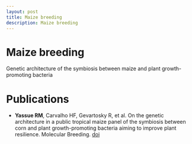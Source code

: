 ```yaml
---
layout: post
title: Maize breeding
description: Maize breeding
---
```


# Maize breeding
Genetic architecture of the symbiosis between maize and plant growth-promoting bacteria


# Publications

* **Yassue RM**, Carvalho HF, Gevartosky R, et al.  On the genetic architecture in a public tropical maize panel of the symbiosis between corn and plant growth-promoting bacteria aiming to improve plant resilience. Molecular Breeding. [doi](https://doi.org/10.1007/s11032-021-01257-6)


